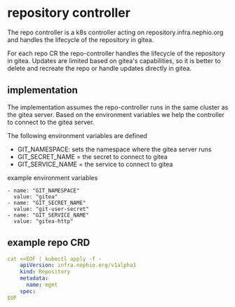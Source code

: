 # repository controller

The repo controller is a k8s controller acting on repository.infra.nephio.org and handles the lifecycle of the repository in gitea.

For each repo CR the repo-controller handles the lifecycle of the repository in gitea. Updates are limited based on gitea's capabilities, so it is better to delete and recreate the repo or handle updates directly in gitea.

## implementation

The implementation assumes the repo-controller runs in the same cluster as the gitea server. Based on the environment variables we help the controller to connect to the gitea server.

The following environment variables are defined

- GIT_NAMESPACE: sets the namespace where the gitea server runs 
- GIT_SECRET_NAME = the secret to connect to gitea 
- GIT_SERVICE_NAME = the service to connect to gitea

example environment variables

```
- name: "GIT_NAMESPACE"
  value: "gitea"
- name: "GIT_SECRET_NAME"
  value: "git-user-secret"
- name: "GIT_SERVICE_NAME"
  value: "gitea-http"
```


## example repo CRD

```yaml
cat <<EOF | kubectl apply -f - 
    apiVersion: infra.nephio.org/v1alpha1
    kind: Repository
    metadata:
      name: mgmt
    spec:
EOF
```